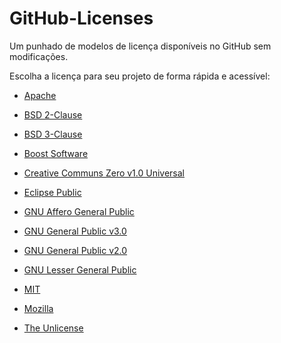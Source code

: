 # GitHub-Licenses

Um punhado de modelos de licença disponíveis no GitHub sem modificações.

Escolha a licença para seu projeto de forma rápida e acessível:

* [Apache](https://github.com/Godofcoffe/GitHub-Licenses/blob/main/_pt-BR/Apache%20License%202.0.md)

* [BSD 2-Clause](https://github.com/Godofcoffe/GitHub-Licenses/blob/main/_pt-BR/BSD%202-Clause%20%22Simplified%22%20License.md)

* [BSD 3-Clause](https://github.com/Godofcoffe/GitHub-Licenses/blob/main/_pt-BR/BSD%203-Clause%20%22New%22%20or%20%22Revised%22%20License.md)

* [Boost Software](https://github.com/Godofcoffe/GitHub-Licenses/blob/main/_pt-BR/Boost%20Software%20License%201.0.md)

* [Creative Communs Zero v1.0 Universal](https://github.com/Godofcoffe/GitHub-Licenses/blob/main/_pt-BR/Creative%20Commons%20Zero%20v1.0%20Universal.md)

* [Eclipse Public](https://github.com/Godofcoffe/GitHub-Licenses/blob/main/_pt-BR/Eclipse%20Public%20License%202.0.md)

* [GNU Affero General Public](https://github.com/Godofcoffe/GitHub-Licenses/blob/main/_pt-BR/GNU%20Affero%20General%20Public%20License%20v3.0.md)

* [GNU General Public v3.0](https://github.com/Godofcoffe/GitHub-Licenses/blob/main/_pt-BR/GNU%20General%20Public%20License%20V3.0.md)

* [GNU General Public v2.0](https://github.com/Godofcoffe/GitHub-Licenses/blob/main/_pt-BR/GNU%20General%20Public%20License%20v2.0.md)

* [GNU Lesser General Public](https://github.com/Godofcoffe/GitHub-Licenses/blob/main/_pt-BR/GNU%20Lesser%20General%20Public%20License%20v2.0.md)

* [MIT](https://github.com/Godofcoffe/GitHub-Licenses/blob/main/_pt-BR/MIT%20License.md)

* [Mozilla](https://github.com/Godofcoffe/GitHub-Licenses/blob/main/_pt-BR/Mozilla%20Public%20License%202.0.md)

* [The Unlicense](https://github.com/Godofcoffe/GitHub-Licenses/blob/main/_pt-BR/The%20Unlicense.md)
